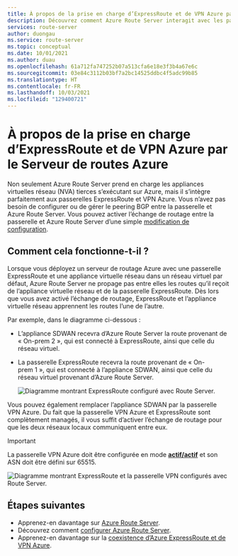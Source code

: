 ```yaml
---
title: À propos de la prise en charge d’ExpressRoute et de VPN Azure par le Serveur de routes Azure
description: Découvrez comment Azure Route Server interagit avec les passerelles ExpressRoute et VPN Azure.
services: route-server
author: duongau
ms.service: route-server
ms.topic: conceptual
ms.date: 10/01/2021
ms.author: duau
ms.openlocfilehash: 61a712fa747252b07a513cfa6e18e3f3b4a67e6c
ms.sourcegitcommit: 03e84c3112b03bf7a2bc14525ddbc4f5adc99b85
ms.translationtype: HT
ms.contentlocale: fr-FR
ms.lasthandoff: 10/03/2021
ms.locfileid: "129400721"
---
```

# <a name="about-azure-route-server-support-for-expressroute-and-azure-vpn"></a>À propos de la prise en charge d’ExpressRoute et de VPN Azure par le Serveur de routes Azure

Non seulement Azure Route Server prend en charge les appliances virtuelles réseau (NVA) tierces s’exécutant sur Azure, mais il s’intègre parfaitement aux passerelles ExpressRoute et VPN Azure. Vous n’avez pas besoin de configurer ou de gérer le peering BGP entre la passerelle et Azure Route Server. Vous pouvez activer l’échange de routage entre la passerelle et Azure Route Server d’une simple [modification de configuration](quickstart-configure-route-server-powershell.md#route-exchange).


## <a name="how-does-it-work"></a>Comment cela fonctionne-t-il ?

Lorsque vous déployez un serveur de routage Azure avec une passerelle ExpressRoute et une appliance virtuelle réseau dans un réseau virtuel par défaut, Azure Route Server ne propage pas entre elles les routes qu’il reçoit de l’appliance virtuelle réseau et de la passerelle ExpressRoute. Dès lors que vous avez activé l’échange de routage, ExpressRoute et l’appliance virtuelle réseau apprennent les routes l’une de l’autre.

Par exemple, dans le diagramme ci-dessous :

* L’appliance SDWAN recevra d’Azure Route Server la route provenant de « On-prem 2 », qui est connecté à ExpressRoute, ainsi que celle du réseau virtuel.

* La passerelle ExpressRoute recevra la route provenant de « On-prem 1 », qui est connecté à l’appliance SDWAN, ainsi que celle du réseau virtuel provenant d’Azure Route Server.

    ![Diagramme montrant ExpressRoute configuré avec Route Server.](./media/expressroute-vpn-support/expressroute-with-route-server.png)

Vous pouvez également remplacer l’appliance SDWAN par la passerelle VPN Azure. Du fait que la passerelle VPN Azure et ExpressRoute sont complètement managés, il vous suffit d’activer l’échange de routage pour que les deux réseaux locaux communiquent entre eux.

> [!IMPORTANT] 
> La passerelle VPN Azure doit être configurée en mode [**actif/actif**](../vpn-gateway/vpn-gateway-activeactive-rm-powershell.md) et son ASN doit être défini sur 65515.
>

![Diagramme montrant ExpressRoute et la passerelle VPN configurés avec Route Server.](./media/expressroute-vpn-support/expressroute-and-vpn-with-route-server.png)

## <a name="next-steps"></a>Étapes suivantes

- Apprenez-en davantage sur [Azure Route Server](route-server-faq.md).
- Découvrez comment [configurer Azure Route Server](quickstart-configure-route-server-powershell.md).
- Apprenez-en davantage sur la [coexistence d’Azure ExpressRoute et de VPN Azure](../expressroute/expressroute-howto-coexist-resource-manager.md).
